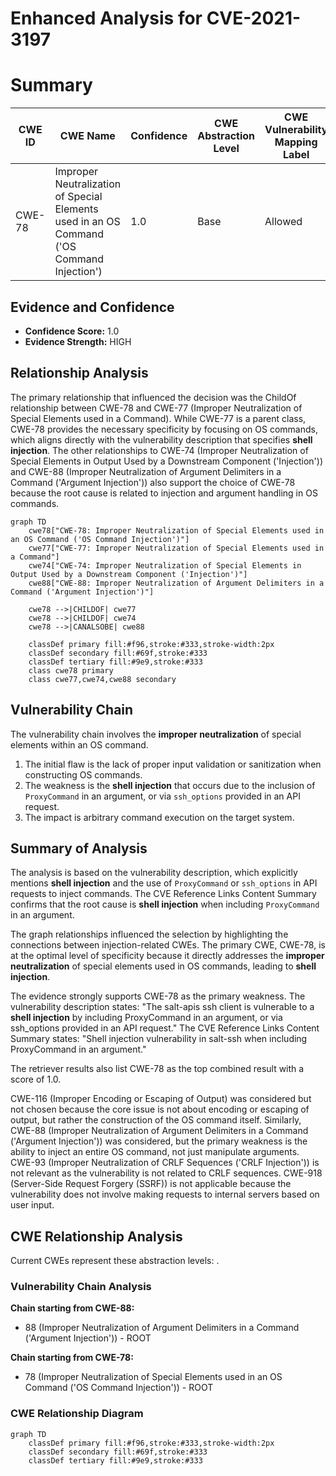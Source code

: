 # Enhanced Analysis for CVE-2021-3197

# Summary
| CWE ID | CWE Name | Confidence | CWE Abstraction Level | CWE Vulnerability Mapping Label | CWE-Vulnerability Mapping Notes |
|---|---|---|---|---|---|
| CWE-78 | Improper Neutralization of Special Elements used in an OS Command ('OS Command Injection') | 1.0 | Base | Allowed | Primary CWE |

## Evidence and Confidence

*   **Confidence Score:** 1.0
*   **Evidence Strength:** HIGH

## Relationship Analysis
The primary relationship that influenced the decision was the ChildOf relationship between CWE-78 and CWE-77 (Improper Neutralization of Special Elements used in a Command). While CWE-77 is a parent class, CWE-78 provides the necessary specificity by focusing on OS commands, which aligns directly with the vulnerability description that specifies **shell injection**. The other relationships to CWE-74 (Improper Neutralization of Special Elements in Output Used by a Downstream Component ('Injection')) and CWE-88 (Improper Neutralization of Argument Delimiters in a Command ('Argument Injection')) also support the choice of CWE-78 because the root cause is related to injection and argument handling in OS commands.

```mermaid
graph TD
    cwe78["CWE-78: Improper Neutralization of Special Elements used in an OS Command ('OS Command Injection')"]
    cwe77["CWE-77: Improper Neutralization of Special Elements used in a Command"]
    cwe74["CWE-74: Improper Neutralization of Special Elements in Output Used by a Downstream Component ('Injection')"]
    cwe88["CWE-88: Improper Neutralization of Argument Delimiters in a Command ('Argument Injection')"]

    cwe78 -->|CHILDOF| cwe77
    cwe78 -->|CHILDOF| cwe74
    cwe78 -->|CANALSOBE| cwe88
    
    classDef primary fill:#f96,stroke:#333,stroke-width:2px
    classDef secondary fill:#69f,stroke:#333
    classDef tertiary fill:#9e9,stroke:#333
    class cwe78 primary
    class cwe77,cwe74,cwe88 secondary
```

## Vulnerability Chain
The vulnerability chain involves the **improper neutralization** of special elements within an OS command.

1.  The initial flaw is the lack of proper input validation or sanitization when constructing OS commands.
2.  The weakness is the **shell injection** that occurs due to the inclusion of `ProxyCommand` in an argument, or via `ssh_options` provided in an API request.
3.  The impact is arbitrary command execution on the target system.

## Summary of Analysis
The analysis is based on the vulnerability description, which explicitly mentions **shell injection** and the use of `ProxyCommand` or `ssh_options` in API requests to inject commands. The CVE Reference Links Content Summary confirms that the root cause is **shell injection** when including `ProxyCommand` in an argument.

The graph relationships influenced the selection by highlighting the connections between injection-related CWEs. The primary CWE, CWE-78, is at the optimal level of specificity because it directly addresses the **improper neutralization** of special elements used in OS commands, leading to **shell injection**.

The evidence strongly supports CWE-78 as the primary weakness. The vulnerability description states: "The salt-apis ssh client is vulnerable to a **shell injection** by including ProxyCommand in an argument, or via ssh_options provided in an API request." The CVE Reference Links Content Summary states: "Shell injection vulnerability in salt-ssh when including ProxyCommand in an argument."

The retriever results also list CWE-78 as the top combined result with a score of 1.0.

CWE-116 (Improper Encoding or Escaping of Output) was considered but not chosen because the core issue is not about encoding or escaping of output, but rather the construction of the OS command itself. Similarly, CWE-88 (Improper Neutralization of Argument Delimiters in a Command ('Argument Injection')) was considered, but the primary weakness is the ability to inject an entire OS command, not just manipulate arguments. CWE-93 (Improper Neutralization of CRLF Sequences ('CRLF Injection')) is not relevant as the vulnerability is not related to CRLF sequences. CWE-918 (Server-Side Request Forgery (SSRF)) is not applicable because the vulnerability does not involve making requests to internal servers based on user input.


## CWE Relationship Analysis

Current CWEs represent these abstraction levels: .


### Vulnerability Chain Analysis

**Chain starting from CWE-88:**
- 88 (Improper Neutralization of Argument Delimiters in a Command ('Argument Injection')) - ROOT


**Chain starting from CWE-78:**
- 78 (Improper Neutralization of Special Elements used in an OS Command ('OS Command Injection')) - ROOT



### CWE Relationship Diagram

```mermaid
graph TD
    classDef primary fill:#f96,stroke:#333,stroke-width:2px
    classDef secondary fill:#69f,stroke:#333
    classDef tertiary fill:#9e9,stroke:#333
```